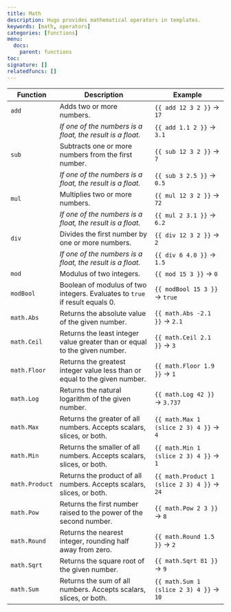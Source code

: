 ```yaml
---
title: Math
description: Hugo provides mathematical operators in templates.
keywords: [math, operators]
categories: [functions]
menu:
  docs:
    parent: functions
toc:
signature: []
relatedfuncs: []
---
```


| Function        | Description                                                                 | Example                                           |
|-----------------|-----------------------------------------------------------------------------|---------------------------------------------------|
| `add`           | Adds two or more numbers.                                                   | `{{ add 12 3 2 }}` &rarr; `17`                    |
|                 | *If one of the numbers is a float, the result is a float.*                  | `{{ add 1.1 2 }}` &rarr; `3.1`                    |
| `sub`           | Subtracts one or more numbers from the first number.                        | `{{ sub 12 3 2 }}` &rarr; `7`                     |
|                 | *If one of the numbers is a float, the result is a float.*                  | `{{ sub 3 2.5 }}` &rarr; `0.5`                    |
| `mul`           | Multiplies two or more numbers.                                             | `{{ mul 12 3 2 }}` &rarr; `72`                    |
|                 | *If one of the numbers is a float, the result is a float.*                  | `{{ mul 2 3.1 }}` &rarr; `6.2`                    |
| `div`           | Divides the first number by one or more numbers.                            | `{{ div 12 3 2 }}` &rarr; `2`                     |
|                 | *If one of the numbers is a float, the result is a float.*                  | `{{ div 6 4.0 }}` &rarr; `1.5`                    |
| `mod`           | Modulus of two integers.                                                    | `{{ mod 15 3 }}` &rarr; `0`                       |
| `modBool`       | Boolean of modulus of two integers. Evaluates to `true` if result equals 0. | `{{ modBool 15 3 }}` &rarr; `true`                |
| `math.Abs`      | Returns the absolute value of the given number.                             | `{{ math.Abs -2.1 }}` &rarr; `2.1`                |
| `math.Ceil`     | Returns the least integer value greater than or equal to the given number.  | `{{ math.Ceil 2.1 }}` &rarr; `3`                  |
| `math.Floor`    | Returns the greatest integer value less than or equal to the given number.  | `{{ math.Floor 1.9 }}` &rarr; `1`                 |
| `math.Log`      | Returns the natural logarithm of the given number.                          | `{{ math.Log 42 }}` &rarr; `3.737`                |
| `math.Max`      | Returns the greater of all numbers. Accepts scalars, slices, or both.       | `{{ math.Max 1 (slice 2 3) 4 }}` &rarr; `4`       |
| `math.Min`      | Returns the smaller of all numbers. Accepts scalars, slices, or both.       | `{{ math.Min 1 (slice 2 3) 4 }}` &rarr; `1`       |
| `math.Product`  | Returns the product of all numbers. Accepts scalars, slices, or both.       | `{{ math.Product 1 (slice 2 3) 4 }}` &rarr; `24`  |
| `math.Pow`      | Returns the first number raised to the power of the second number.          | `{{ math.Pow 2 3 }}` &rarr; `8`                   |
| `math.Round`    | Returns the nearest integer, rounding half away from zero.                  | `{{ math.Round 1.5 }}` &rarr; `2`                 |
| `math.Sqrt`     | Returns the square root of the given number.                                | `{{ math.Sqrt 81 }}` &rarr; `9`                   |
| `math.Sum`      | Returns the sum of all numbers. Accepts scalars, slices, or both.           | `{{ math.Sum 1 (slice 2 3) 4 }}` &rarr; `10`      |
